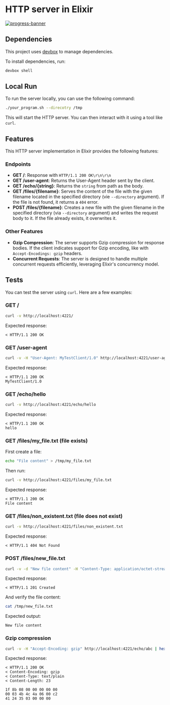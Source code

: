# HTTP server in Elixir
[![progress-banner](https://backend.codecrafters.io/progress/http-server/d62aefa2-1881-4474-b096-660b60fbf7d7)](https://app.codecrafters.io/users/codecrafters-bot?r=2qF)

## Dependencies
This project uses [devbox](https://www.jetify.com/docs/devbox/installing_devbox/https://www.jetpack.io/devbox/) to manage dependencies.

To install dependencies, run:

```bash
devbox shell
```

## Local Run
To run the server locally, you can use the following command:

```bash
./your_program.sh --direcotry /tmp
```

This will start the HTTP server. You can then interact with it using a tool like `curl`.

## Features

This HTTP server implementation in Elixir provides the following features:

### Endpoints

*   **GET /**: Response with `HTTP/1.1 200 OK\r\n\r\n`
*   **GET /user-agent**: Returns the User-Agent header sent by the client.
*   **GET /echo/{string}**: Returns the `string` from path as the body.
*   **GET /files/{filename}**: Serves the content of the file with the given filename located in the specified directory (vie `--directory` argument). If the file is not found, it returns a `404` error.
*   **POST /files/{filename}**: Creates a new file with the given filename in the specified directory (via `--directory` argument) and writes the request body to it. If the file already exists, it overwrites it.


### Other Features

*   **Gzip Compression**: The server supports Gzip compression for response bodies. If the client indicates support for Gzip encoding, like with `Accept-Encodings: gzip` headers.
*   **Concurrent Requests**: The server is designed to handle multiple concurrent requests efficiently, leveraging Elixir's concurrency model.


## Tests

You can test the server using `curl`. Here are a few examples:

### GET /

```bash
curl -v http://localhost:4221/
```

Expected response:

```
< HTTP/1.1 200 OK
```

### GET /user-agent

```bash
curl -v -H "User-Agent: MyTestClient/1.0" http://localhost:4221/user-agent
```

Expected response:

```
< HTTP/1.1 200 OK
MyTestClient/1.0
```

### GET /echo/hello

```bash
curl -v http://localhost:4221/echo/hello
```

Expected response:

```
< HTTP/1.1 200 OK
hello
```

### GET /files/my_file.txt (file exists)

First create a file:

```bash
echo "File content" > /tmp/my_file.txt
```

Then run:

```bash
curl -v http://localhost:4221/files/my_file.txt
```

Expected response:

```
< HTTP/1.1 200 OK
File content
```

### GET /files/non_existent.txt (file does not exist)

```bash
curl -v http://localhost:4221/files/non_existent.txt
```

Expected response:

```
< HTTP/1.1 404 Not Found
```

### POST /files/new_file.txt

```bash
curl -v -d "New file content" -H "Content-Type: application/octet-stream" http://localhost:4221/files/new_file.txt
```

Expected response:

```
< HTTP/1.1 201 Created
```

And verify the file content:

```bash
cat /tmp/new_file.txt
```

Expected output:

```
New file content
```

### Gzip compression

```bash
curl -v -H "Accept-Encoding: gzip" http://localhost:4221/echo/abc | hexdump -C
```

Expected response:

```
< HTTP/1.1 200 OK
< Content-Encoding: gzip
< Content-Type: text/plain
< Content-Length: 23

1f 8b 08 00 00 00 00 00
00 03 4b 4c 4a 06 00 c2
41 24 35 03 00 00 00
```
